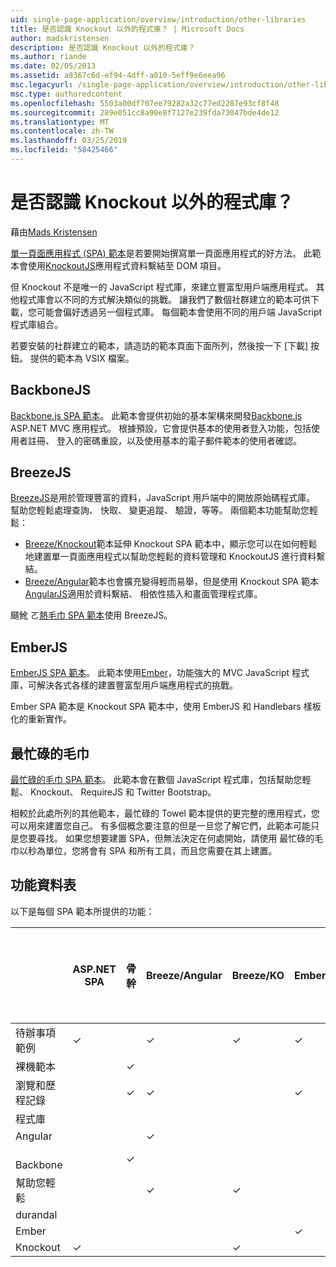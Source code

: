 ```yaml
---
uid: single-page-application/overview/introduction/other-libraries
title: 是否認識 Knockout 以外的程式庫？ | Microsoft Docs
author: madskristensen
description: 是否認識 Knockout 以外的程式庫？
ms.author: riande
ms.date: 02/05/2013
ms.assetid: a8367c6d-ef94-4dff-a010-5eff9e6eea96
msc.legacyurl: /single-page-application/overview/introduction/other-libraries
msc.type: authoredcontent
ms.openlocfilehash: 5503a00df707ee79282a32c77ed2287e93cf8f48
ms.sourcegitcommit: 289e051cc8a90e8f7127e239fda73047bde4de12
ms.translationtype: MT
ms.contentlocale: zh-TW
ms.lasthandoff: 03/25/2019
ms.locfileid: "58425466"
---
```

<a name="know-a-library-other-than-knockout"></a>是否認識 Knockout 以外的程式庫？
====================
藉由[Mads Kristensen](https://github.com/madskristensen)

[單一頁面應用程式 (SPA) 範本](knockoutjs-template.md)是若要開始撰寫單一頁面應用程式的好方法。 此範本會使用[KnockoutJS](http://knockoutjs.com/)應用程式資料繫結至 DOM 項目。

但 Knockout 不是唯一的 JavaScript 程式庫，來建立豐富型用戶端應用程式。 其他程式庫會以不同的方式解決類似的挑戰。 讓我們了數個社群建立的範本可供下載，您可能會偏好透過另一個程式庫。 每個範本會使用不同的用戶端 JavaScript 程式庫組合。

若要安裝的社群建立的範本，請造訪的範本頁面下面所列，然後按一下 [下載] 按鈕。 提供的範本為 VSIX 檔案。

## <a name="backbonejs"></a>BackboneJS

[Backbone.js SPA 範本](../templates/backbonejs-template.md)。 此範本會提供初始的基本架構來開發[Backbone.js](http://backbonejs.org/) ASP.NET MVC 應用程式。 根據預設，它會提供基本的使用者登入功能，包括使用者註冊、 登入的密碼重設，以及使用基本的電子郵件範本的使用者確認。

## <a name="breezejs"></a>BreezeJS

[BreezeJS](http://www.breezejs.com/?utm_source=ms-spa)是用於管理豐富的資料，JavaScript 用戶端中的開放原始碼程式庫。 幫助您輕鬆處理查詢、 快取、 變更追蹤、 驗證，等等。 兩個範本功能幫助您輕鬆：

- [Breeze/Knockout](../templates/breezeknockout-template.md)範本延伸 Knockout SPA 範本中，顯示您可以在如何輕鬆地建置單一頁面應用程式以幫助您輕鬆的資料管理和 KnockoutJS 進行資料繫結。
- [Breeze/Angular](../templates/breezeangular-template.md)範本也會擴充變得輕而易舉，但是使用 Knockout SPA 範本[AngularJS](http://angularjs.org)適用於資料繫結、 相依性插入和畫面管理程式庫。

颾魤 ㄛ[熱毛巾 SPA 範本](../templates/hottowel-template.md)使用 BreezeJS。

## <a name="emberjs"></a>EmberJS

[EmberJS SPA 範本](../templates/emberjs-template.md)。 此範本使用[Ember](http://emberjs.com/)，功能強大的 MVC JavaScript 程式庫，可解決各式各樣的建置豐富型用戶端應用程式的挑戰。

Ember SPA 範本是 Knockout SPA 範本中，使用 EmberJS 和 Handlebars 樣板化的重新實作。

## <a name="hot-towel"></a>最忙碌的毛巾

[最忙碌的毛巾 SPA 範本](../templates/hottowel-template.md)。 此範本會在數個 JavaScript 程式庫，包括幫助您輕鬆、 Knockout、 RequireJS 和 Twitter Bootstrap。

相較於此處所列的其他範本，最忙碌的 Towel 範本提供的更完整的應用程式，您可以用來建置您自己。 有多個概念要注意的但是一旦您了解它們，此範本可能只是您要尋找。 如果您想要建置 SPA，但無法決定在何處開始，請使用 最忙碌的毛巾以秒為單位，您將會有 SPA 和所有工具，而且您需要在其上建置。

## <a name="feature-table"></a>功能資料表

以下是每個 SPA 範本所提供的功能：


|                        | ASP.NET SPA | 骨幹 | Breeze/Angular | Breeze/KO |  Ember   | 最忙碌的毛巾 |
|------------------------|-------------|----------|----------------|-----------|----------|-----------|
|      待辦事項範例       |  &#10003;   |          |    &#10003;    | &#10003;  | &#10003; |           |
|     裸機範本      |             | &#10003; |                |           |          | &#10003;  |
| 瀏覽和歷程記錄 |             | &#10003; |    &#10003;    |           | &#10003; | &#10003;  |
|        程式庫       |             |          |                |           |          |           |
|        Angular         |             |          |    &#10003;    |           |          |           |
|    &#8195;Backbone     |             | &#10003; |                |           |          |           |
|         幫助您輕鬆         |             |          |    &#10003;    | &#10003;  |          | &#10003;  |
|        durandal        |             |          |                |           |          | &#10003;  |
|         Ember          |             |          |                |           | &#10003; |           |
|        Knockout        |  &#10003;   |          |                | &#10003;  |          | &#10003;  |

